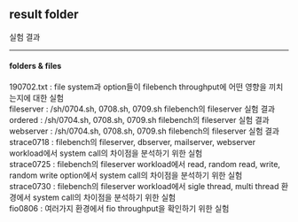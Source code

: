 ## result folder

실험 결과

***
#### folders & files

190702.txt : file system과 option들이 filebench throughput에 어떤 영향을 끼치는지에 대한 실험<br>
fileserver : /sh/0704.sh, 0708.sh, 0709.sh filebench의 fileserver 실험 결과<br>
ordered : /sh/0704.sh, 0708.sh, 0709.sh filebench의 fileserver 실험 결과<br>
webserver : /sh/0704.sh, 0708.sh, 0709.sh filebench의 fileserver 실험 결과<br>
strace0718 : filebench의 fileserver, dbserver, mailserver, webserver workload에서 system call의 차이점을 분석하기 위한 실험<br>
strace0725 : filebench의 fileserver workload에서 read, random read, write, random write option에서 system call의 차이점을 분석하기 위한 실험<br>
strace0730 : filebench의 fileserver workload에서 sigle thread, multi thread 환경에서 system call의 차이점을 분석하기 위한 실험<br>
fio0806 : 여러가지 환경에서 fio throughput을 확인하기 위한 실험<br>
